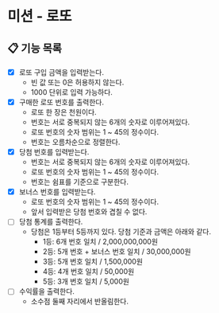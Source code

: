 # 미션 - 로또

## 📋 기능 목록
- [x] 로또 구입 금액을 입력받는다.
  - 빈 값 또는 0은 허용하지 않는다.
  - 1000 단위로 입력 가능하다.
- [x] 구매한 로또 번호를 출력한다.
  - 로또 한 장은 천원이다. 
  - 번호는 서로 중복되지 않는 6개의 숫자로 이루어져있다.
  - 로또 번호의 숫자 범위는 1 ~ 45의 정수이다.
  - 번호는 오름차순으로 정렬한다.
- [x] 당첨 번호를 입력받는다.
  - 번호는 서로 중복되지 않는 6개의 숫자로 이루어져있다.
  - 로또 번호의 숫자 범위는 1 ~ 45의 정수이다.
  - 번호는 쉼표를 기준으로 구분한다.
- [x] 보너스 번호를 입력받는다.
  - 로또 번호의 숫자 범위는 1 ~ 45의 정수이다.
  - 앞서 입력받은 당첨 번호와 겹칠 수 없다.
- [ ] 당첨 통계를 출력한다.
  - 당첨은 1등부터 5등까지 있다. 당첨 기준과 금액은 아래와 같다.
    - 1등: 6개 번호 일치 / 2,000,000,000원
    - 2등: 5개 번호 + 보너스 번호 일치 / 30,000,000원
    - 3등: 5개 번호 일치 / 1,500,000원
    - 4등: 4개 번호 일치 / 50,000원
    - 5등: 3개 번호 일치 / 5,000원
- [ ] 수익률을 출력한다.
  - 소수점 둘째 자리에서 반올림한다.
